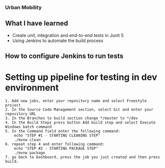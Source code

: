 ### Urban Mobility

## What I have learned
- Create unit, integration and end-to-end tests in Junit 5
- Using Jenkins to automate the build process

## How to configure Jenkins to run tests

# Setting up pipeline for testing in dev environment
    
    1. Add new jobs, enter your repository name and select Freestyle project
    2. In the Source Code Management section, select Git and enter your repository URL
    3. In the Branches to build section change */master to */dev
    4. In the Build Steps press button Add build step and select Execute Windows batch command
    5. In the Command field enter the following command:
        echo "STEP #1 - STARTING CLEANING STEP" 
        ./mvnw clean
    6. repeat step 4 and enter following command:
        echo "STEP #2 - STARTING PACKAGE STEP" 
        ./mvnw package
    7. go back to Dashboard, press the job you just created and then press build.

    

